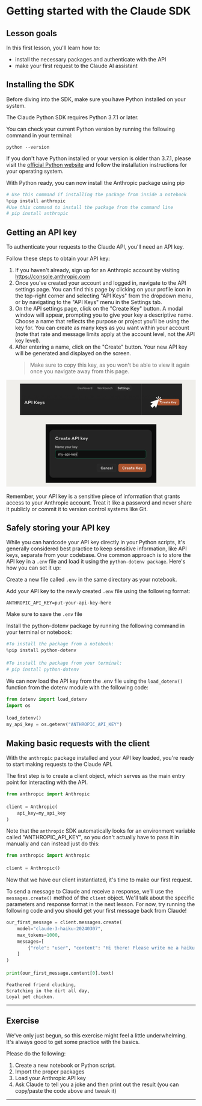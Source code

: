 # Getting started with the Claude SDK

## Lesson goals
In this first lesson, you'll learn how to:
* install the necessary packages and authenticate with the API
* make your first request to the Claude AI assistant 

## Installing the SDK

Before diving into the SDK, make sure you have Python installed on your system. 

The Claude Python SDK requires Python 3.7.1 or later. 

You can check your current Python version by running the following command in your terminal:

```
python --version
```

If you don't have Python installed or your version is older than 3.7.1, please visit the [official Python website](https://www.python.org) and follow the installation instructions for your operating system.

With Python ready, you can now install the Anthropic package using pip 


```python
# Use this command if installing the package from inside a notebook
%pip install anthropic 
#Use this command to install the package from the command line
# pip install anthropic
```

## Getting an API key

To authenticate your requests to the Claude API, you'll need an API key.

Follow these steps to obtain your API key:

1. If you haven't already, sign up for an Anthropic account by visiting https://console.anthropic.com 
2. Once you've created your account and logged in, navigate to the API settings page. You can find this page by clicking on your profile icon in the top-right corner and selecting "API Keys" from the dropdown menu, or by navigating to the "API Keys" menu in the Settings tab.
3. On the API settings page, click on the "Create Key" button. A modal window will appear, prompting you to give your key a descriptive name. Choose a name that reflects the purpose or project you'll be using the key for. You can create as many keys as you want within your account (note that rate and message limits apply at the account level, not the API key level).
4. After entering a name, click on the "Create" button. Your new API key will be generated and displayed on the screen.
   > Make sure to copy this key, as you won't be able to view it again once you navigate away from this page.  

![signup.png](01_getting_started_files/signup.png)

Remember, your API key is a sensitive piece of information that grants access to your Anthropic account. Treat it like a password and never share it publicly or commit it to version control systems like Git.


## Safely storing your API key

While you can hardcode your API key directly in your Python scripts, it's generally considered best practice to keep sensitive information, like API keys, separate from your codebase. One common approach is to store the API key in a `.env` file and load it using the `python-dotenv package`. Here's how you can set it up:

Create a new file called `.env` in the same directory as your notebook.


Add your API key to the newly created `.env` file using the following format: 

```
ANTHROPIC_API_KEY=put-your-api-key-here
```

Make sure to save the `.env` file

Install the python-dotenv package by running the following command in your terminal or notebook:


```python
#To install the package from a notebook: 
%pip install python-dotenv

#To install the package from your terminal:
# pip install python-dotenv
```

We can now load the API key from the .env file using the `load_dotenv()` function from the dotenv module with the following code:


```python
from dotenv import load_dotenv
import os

load_dotenv()
my_api_key = os.getenv("ANTHROPIC_API_KEY")

```

## Making basic requests with the client

With the `anthropic` package installed and your API key loaded, you're ready to start making requests to the Claude API. 

The first step is to create a client object, which serves as the main entry point for interacting with the API.


```python
from anthropic import Anthropic

client = Anthropic(
    api_key=my_api_key
)
```

Note that the `anthropic` SDK automatically looks for an environment variable called "ANTHROPIC_API_KEY", so you don't actually have to pass it in manually and can instead just do this:

```py
from anthropic import Anthropic

client = Anthropic()
```

Now that we have our client instantiated, it's time to make our first request.

To send a message to Claude and receive a response, we'll use the `messages.create()` method of the `client` object. 
We'll talk about the specific parameters and response format in the next lesson.  For now, try running the following code and you should get your first message back from Claude! 


```python
our_first_message = client.messages.create(
    model="claude-3-haiku-20240307",
    max_tokens=1000,
    messages=[
        {"role": "user", "content": "Hi there! Please write me a haiku about a pet chicken"}
    ]
)

print(our_first_message.content[0].text)

```

    Feathered friend clucking,
    Scratching in the dirt all day,
    Loyal pet chicken.



***

## Exercise

We've only just begun, so this exercise might feel a little underwhelming. It's always good to get some practice with the basics.

Please do the following: 
1. Create a new notebook or Python script.
2. Import the proper packages
3. Load your Anthropic API key
4. Ask Claude to tell you a joke and then print out the result (you can copy/paste the code above and tweak it)

***
